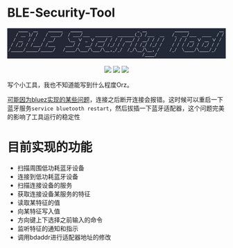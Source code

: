 # BLE-Security-Tool

![](logo.jpg)

<p align="center"> <img src="https://img.shields.io/badge/Python-3.9-blue"> <img src="https://img.shields.io/badge/pip-bleak-blue"> <img src="https://img.shields.io/badge/Tested on-Kali 2022.1-green"></p>
写个小工具，我也不知道能写到什么程度Orz。

[可能因为bluez实现的某些问题](https://github.com/bluez/bluez/issues/219)，连接之后断开连接会报错。这时候可以重启一下蓝牙服务`service bluetooth restart`，然后拔插一下蓝牙适配器，这个问题完美的影响了工具运行的稳定性


# 目前实现的功能

- 扫描周围低功耗蓝牙设备
- 连接到低功耗蓝牙设备
- 扫描连接设备的服务
- 获取连接设备某服务的特征
- 读取某特征的值
- 向某特征写入值
- 方向键上下选择之前输入的命令
- 监听特征的通知和指示
- 调用bdaddr进行适配器地址的修改



